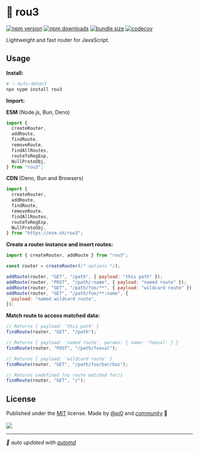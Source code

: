 # 🌳 rou3

<!-- automd:badges codecov bundlejs -->

[![npm version](https://img.shields.io/npm/v/rou3)](https://npmjs.com/package/rou3)
[![npm downloads](https://img.shields.io/npm/dm/rou3)](https://npm.chart.dev/rou3)
[![bundle size](https://img.shields.io/bundlejs/size/rou3)](https://bundlejs.com/?q=rou3)
[![codecov](https://img.shields.io/codecov/c/gh/h3js/rou3)](https://codecov.io/gh/h3js/rou3)

<!-- /automd -->

Lightweight and fast router for JavaScript.

## Usage

**Install:**

```sh
# ✨ Auto-detect
npx nypm install rou3
```

**Import:**

<!-- automd:jsimport cdn src="./src/index.ts"-->

**ESM** (Node.js, Bun, Deno)

```js
import {
  createRouter,
  addRoute,
  findRoute,
  removeRoute,
  findAllRoutes,
  routeToRegExp,
  NullProtoObj,
} from "rou3";
```

**CDN** (Deno, Bun and Browsers)

```js
import {
  createRouter,
  addRoute,
  findRoute,
  removeRoute,
  findAllRoutes,
  routeToRegExp,
  NullProtoObj,
} from "https://esm.sh/rou3";
```

<!-- /automd -->

**Create a router instance and insert routes:**

```js
import { createRouter, addRoute } from "rou3";

const router = createRouter(/* options */);

addRoute(router, "GET", "/path", { payload: "this path" });
addRoute(router, "POST", "/path/:name", { payload: "named route" });
addRoute(router, "GET", "/path/foo/**", { payload: "wildcard route" });
addRoute(router, "GET", "/path/foo/**:name", {
  payload: "named wildcard route",
});
```

**Match route to access matched data:**

```js
// Returns { payload: 'this path' }
findRoute(router, "GET", "/path");

// Returns { payload: 'named route', params: { name: 'fooval' } }
findRoute(router, "POST", "/path/fooval");

// Returns { payload: 'wildcard route' }
findRoute(router, "GET", "/path/foo/bar/baz");

// Returns undefined (no route matched for/)
findRoute(router, "GET", "/");
```

## License

<!-- automd:contributors license=MIT author="pi0" -->

Published under the [MIT](https://github.com/h3js/rou3/blob/main/LICENSE) license.
Made by [@pi0](https://github.com/pi0) and [community](https://github.com/h3js/rou3/graphs/contributors) 💛
<br><br>
<a href="https://github.com/h3js/rou3/graphs/contributors">
<img src="https://contrib.rocks/image?repo=h3js/rou3" />
</a>

<!-- /automd -->

<!-- automd:with-automd -->

---

_🤖 auto updated with [automd](https://automd.unjs.io)_

<!-- /automd -->
